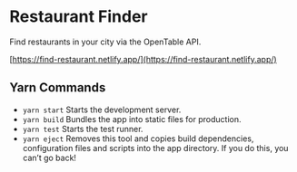 # Restaurant Finder

Find restaurants in your city via the OpenTable API.

[https://find-restaurant.netlify.app/](https://find-restaurant.netlify.app/)

## Yarn Commands

- `yarn start` Starts the development server.
- `yarn build` Bundles the app into static files for production.
- `yarn test` Starts the test runner.
- `yarn eject` Removes this tool and copies build dependencies, configuration files and scripts into the app directory. If you do this, you can’t go back!
